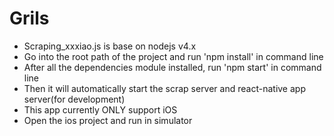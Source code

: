 # Grils
- Scraping_xxxiao.js is base on nodejs v4.x
- Go into the root path of the project and run 'npm install' in command line
- After all the dependencies module installed, run 'npm start' in command line
- Then it will automatically start the scrap server and react-native app server(for development)
- This app currently ONLY support iOS
- Open the ios project and run in simulator
